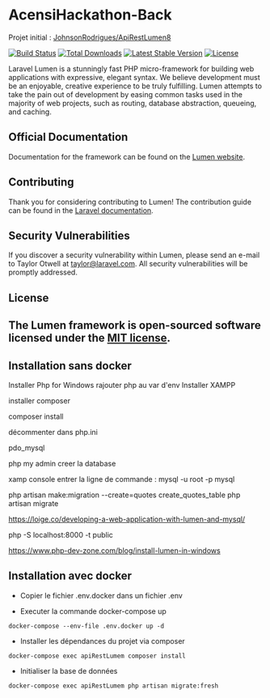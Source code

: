 # AcensiHackathon-Back

Projet initial : [JohnsonRodrigues/ApiRestLumen8](https://github.com/JohnsonRodrigues/ApiRestLumen8)

[![Build Status](https://travis-ci.org/laravel/lumen-framework.svg)](https://travis-ci.org/laravel/lumen-framework)
[![Total Downloads](https://img.shields.io/packagist/dt/laravel/framework)](https://packagist.org/packages/laravel/lumen-framework)
[![Latest Stable Version](https://img.shields.io/packagist/v/laravel/framework)](https://packagist.org/packages/laravel/lumen-framework)
[![License](https://img.shields.io/packagist/l/laravel/framework)](https://packagist.org/packages/laravel/lumen-framework)

Laravel Lumen is a stunningly fast PHP micro-framework for building web applications with expressive, elegant syntax. We believe development must be an enjoyable, creative experience to be truly fulfilling. Lumen attempts to take the pain out of development by easing common tasks used in the majority of web projects, such as routing, database abstraction, queueing, and caching.

## Official Documentation

Documentation for the framework can be found on the [Lumen website](https://lumen.laravel.com/docs).

## Contributing

Thank you for considering contributing to Lumen! The contribution guide can be found in the [Laravel documentation](https://laravel.com/docs/contributions).

## Security Vulnerabilities

If you discover a security vulnerability within Lumen, please send an e-mail to Taylor Otwell at taylor@laravel.com. All security vulnerabilities will be promptly addressed.

## License

## The Lumen framework is open-sourced software licensed under the [MIT license](https://opensource.org/licenses/MIT).

## Installation sans docker

Installer Php for Windows
rajouter php au var d'env
Installer XAMPP

installer composer

composer install

décommenter dans php.ini

pdo_mysql

php my admin
creer la database

xamp console entrer la ligne de commande :
mysql -u root -p mysql

php artisan make:migration --create=quotes create_quotes_table
php artisan migrate

https://loige.co/developing-a-web-application-with-lumen-and-mysql/

php -S localhost:8000 -t public

https://www.php-dev-zone.com/blog/install-lumen-in-windows

## Installation avec docker

-   Copier le fichier .env.docker dans un fichier .env

-   Executer la commande docker-compose up

`docker-compose --env-file .env.docker up -d`

-   Installer les dépendances du projet via composer

`docker-compose exec apiRestLumem composer install`

-   Initialiser la base de données

`docker-compose exec apiRestLumem php artisan migrate:fresh`
